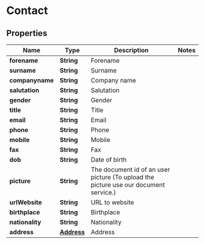 
# Contact

## Properties
Name | Type | Description | Notes
------------ | ------------- | ------------- | -------------
**forename** | **String** | Forename | 
**surname** | **String** | Surname | 
**companyname** | **String** | Company name | 
**salutation** | **String** | Salutation | 
**gender** | **String** | Gender | 
**title** | **String** | Title | 
**email** | **String** | Email | 
**phone** | **String** | Phone | 
**mobile** | **String** | Mobile | 
**fax** | **String** | Fax | 
**dob** | **String** | Date of birth | 
**picture** | **String** | The document id of an user picture (To upload the picture use our document service.) | 
**urlWebsite** | **String** | URL to website | 
**birthplace** | **String** | Birthplace | 
**nationality** | **String** | Nationality | 
**address** | [**Address**](Address.md) | Address | 



